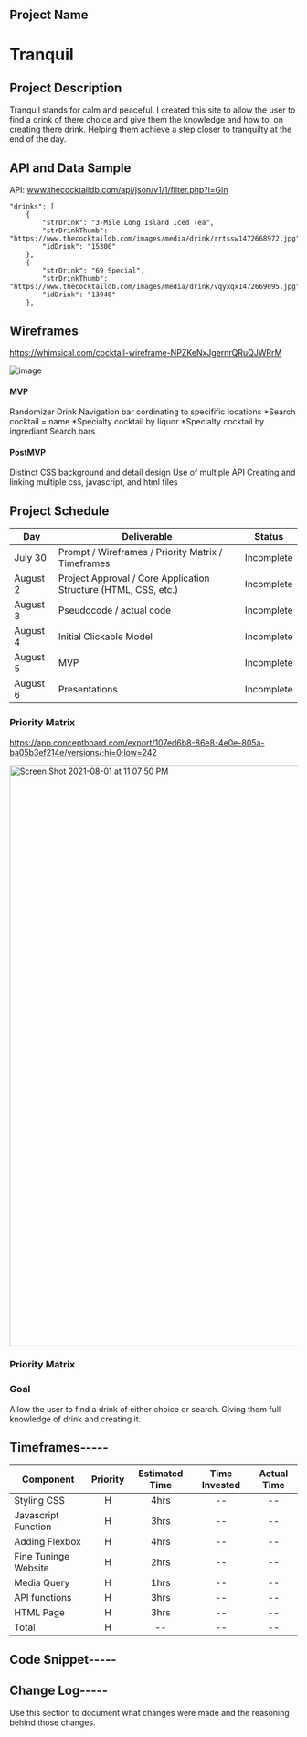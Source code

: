 ## Project Name

# Tranquil




## Project Description

Tranquil stands for calm and peaceful. I created this site to allow the user to find a drink of there choice and give them the 
knowledge and how to, on creating there drink. Helping them achieve a step closer to tranquilty at the end of the day.




## API and Data Sample
API:   www.thecocktaildb.com/api/json/v1/1/filter.php?i=Gin


    "drinks": [
        {
            "strDrink": "3-Mile Long Island Iced Tea",
            "strDrinkThumb": "https://www.thecocktaildb.com/images/media/drink/rrtssw1472668972.jpg",
            "idDrink": "15300"
        },
        {
            "strDrink": "69 Special",
            "strDrinkThumb": "https://www.thecocktaildb.com/images/media/drink/vqyxqx1472669095.jpg",
            "idDrink": "13940"
        },


## Wireframes

https://whimsical.com/cocktail-wireframe-NPZKeNxJgernrQRuQJWRrM

![image](https://user-images.githubusercontent.com/87334634/127704128-8fdaf48e-1d14-4cae-98f9-dcf792e6c36d.png)


#### MVP
Randomizer Drink
Navigation bar cordinating to specifific locations
*Search cocktail = name
*Specialty cocktail by liquor
*Specialty cocktail by ingrediant
Search bars

#### PostMVP  

Distinct CSS background and detail design
Use of multiple API
Creating and linking multiple css, javascript, and html files

## Project Schedule


|  Day | Deliverable | Status
|---|---| ---|
|July 30| Prompt / Wireframes / Priority Matrix / Timeframes | Incomplete
|August 2| Project Approval / Core Application Structure (HTML, CSS, etc.) | Incomplete
|August 3| Pseudocode / actual code | Incomplete
|August 4| Initial Clickable Model  | Incomplete
|August 5| MVP | Incomplete
|August 6| Presentations | Incomplete



### Priority Matrix 

https://app.conceptboard.com/export/107ed6b8-86e8-4e0e-805a-ba05b3ef214e/versions/;hi=0;low=242


<img width="1016" alt="Screen Shot 2021-08-01 at 11 07 50 PM" src="https://user-images.githubusercontent.com/87334634/127812116-4875a417-eb79-49fa-8d7b-d6f3f5d9eefd.png">

### Priority Matrix 


### Goal

Allow the user to find a drink of either choice or search. Giving them full knowledge of drink and creating it. 



## Timeframes-----

| Component | Priority | Estimated Time | Time Invested | Actual Time |
| --- | :---: |  :---: | :---: | :---: |
| Styling CSS | H | 4hrs | -- | -- |
| Javascript Function | H | 3hrs| -- | -- |
| Adding Flexbox | H | 4hrs | -- | -- |
| Fine Tuninge Website | H | 2hrs | -- | -- |
| Media Query | H | 1hrs | -- | -- |
| API functions | H | 3hrs | -- | -- |
| HTML Page | H | 3hrs | -- | -- |
| Total | H | --| -- | -- |



## Code Snippet-----





## Change Log-----
 Use this section to document what changes were made and the reasoning behind those changes.  
